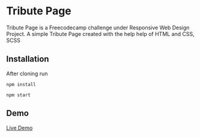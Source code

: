 # Tribute Page

Tribute Page is a Freecodecamp challenge under Responsive Web Design Project. 
A simple Tribute Page created with the help help of HTML and CSS, SCSS

## Installation

After cloning run

`npm install`

`npm start`


## Demo  
 [Live Demo](https://vigorous-kirch-82cb5f.netlify.com/)